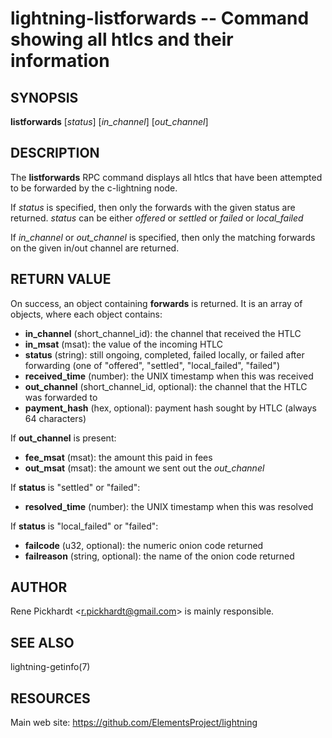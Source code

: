 lightning-listforwards -- Command showing all htlcs and their information
=========================================================================

SYNOPSIS
--------

**listforwards** \[*status*\] \[*in_channel*\] \[*out_channel*\]

DESCRIPTION
-----------

The **listforwards** RPC command displays all htlcs that have been
attempted to be forwarded by the c-lightning node.

If *status* is specified, then only the forwards with the given status are returned.
*status* can be either *offered* or *settled* or *failed* or *local_failed*

If *in_channel* or *out_channel* is specified, then only the matching forwards
on the given in/out channel are returned.

RETURN VALUE
------------

[comment]: # (GENERATE-FROM-SCHEMA-START)
On success, an object containing **forwards** is returned.  It is an array of objects, where each object contains:
- **in_channel** (short_channel_id): the channel that received the HTLC
- **in_msat** (msat): the value of the incoming HTLC
- **status** (string): still ongoing, completed, failed locally, or failed after forwarding (one of "offered", "settled", "local_failed", "failed")
- **received_time** (number): the UNIX timestamp when this was received
- **out_channel** (short_channel_id, optional): the channel that the HTLC was forwarded to
- **payment_hash** (hex, optional): payment hash sought by HTLC (always 64 characters)

If **out_channel** is present:
  - **fee_msat** (msat): the amount this paid in fees
  - **out_msat** (msat): the amount we sent out the *out_channel*

If **status** is "settled" or "failed":
  - **resolved_time** (number): the UNIX timestamp when this was resolved

If **status** is "local_failed" or "failed":
  - **failcode** (u32, optional): the numeric onion code returned
  - **failreason** (string, optional): the name of the onion code returned

[comment]: # (GENERATE-FROM-SCHEMA-END)

AUTHOR
------

Rene Pickhardt <<r.pickhardt@gmail.com>> is mainly responsible.

SEE ALSO
--------

lightning-getinfo(7)

RESOURCES
---------

Main web site: <https://github.com/ElementsProject/lightning>

[comment]: # ( SHA256STAMP:abfaaa00817734d8acb77d02d7c024112c90605a8f93a134971a617ab4d383f9)
